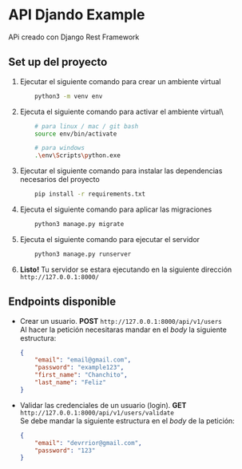 # API Djando Example

APi creado con Django Rest Framework

## Set up del proyecto

1. Ejecutar el siguiente comando para crear un ambiente virtual

    ```sh
        python3 -m venv env
    ```

2. Ejecuta el siguiente comando para activar el ambiente virtual\

    ``` sh
        # para linux / mac / git bash
        source env/bin/activate

        # para windows
        .\env\Scripts\python.exe
    ```

3. Ejecutar el siguiente comando para instalar las dependencias necesarios del proyecto

    ```sh
        pip install -r requirements.txt
    ```

4. Ejecuta el siguiente comando para aplicar las migraciones

    ```sh
        python3 manage.py migrate
    ```

5. Ejecuta el siguiente comando para ejecutar el servidor

    ```sh
        python3 manage.py runserver
    ```

6. **Listo!** Tu servidor se estara ejecutando en la siguiente dirección `http://127.0.0.1:8000/`

## Endpoints disponible

- Crear un usuario. **POST** `http://127.0.0.1:8000/api/v1/users`\
    Al hacer la petición necesitaras mandar en el *body* la siguiente estructura:

    ```json
    {
        "email": "email@gmail.com",
        "password": "example123",
        "first_name": "Chanchito",
        "last_name": "Feliz"
    }
    ```

- Validar las credenciales de un usuario (login). **GET** `http://127.0.0.1:8000/api/v1/users/validate`\
    Se debe mandar la siguiente estructura en el *body* de la petición:

    ```json
    {
        "email": "devrrior@gmail.com",
        "password": "123"
    }
    ```
